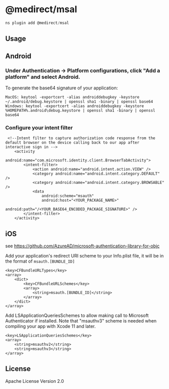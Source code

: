 # @medirect/msal

```javascript
ns plugin add @medirect/msal
```

## Usage

## Android

### Under Authentication -> Platform configurations, click "Add a platform" and select Android.

To generate the base64 signature of your application:

`MacOS: keytool -exportcert -alias androiddebugkey -keystore ~/.android/debug.keystore | openssl sha1 -binary | openssl base64`
`Windows: keytool -exportcert -alias androiddebugkey -keystore %HOMEPATH%.android\debug.keystore | openssl sha1 -binary | openssl base64`

### Configure your intent filter

```
 <!--Intent filter to capture authorization code response from the default browser on the device calling back to our app after interactive sign in -->
    <activity
        android:name="com.microsoft.identity.client.BrowserTabActivity">
        <intent-filter>
            <action android:name="android.intent.action.VIEW" />
            <category android:name="android.intent.category.DEFAULT" />
            <category android:name="android.intent.category.BROWSABLE" />
            <data
                android:scheme="msauth"
                android:host="<YOUR_PACKAGE_NAME>"
                android:path="/<YOUR_BASE64_ENCODED_PACKAGE_SIGNATURE>" />
        </intent-filter>
    </activity>
```

## iOS

see https://github.com/AzureAD/microsoft-authentication-library-for-objc

Add your application's redirect URI scheme to your Info.plist file, it will be in the format of
`msauth.[BUNDLE_ID]`

```
<key>CFBundleURLTypes</key>
<array>
    <dict>
        <key>CFBundleURLSchemes</key>
        <array>
            <string>msauth.[BUNDLE_ID]</string>
        </array>
    </dict>
</array>
```

Add LSApplicationQueriesSchemes to allow making call to Microsoft Authenticator if installed.
Note that "msauthv3" scheme is needed when compiling your app with Xcode 11 and later.

```
<key>LSApplicationQueriesSchemes</key>
<array>
	<string>msauthv2</string>
	<string>msauthv3</string>
</array>
```

## License

Apache License Version 2.0

